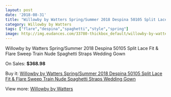 ```yaml
---
layout: post
date: '2018-08-31'
title: "Willowby by Watters Spring/Summer 2018 Despina 50105 Split Lace Fit & Flare Sweep Train Nude Spaghetti Straps Wedding Gown"
category: Willowby by Watters
tags: ["flare","despina","spaghetti","style","spring"]
image: http://img.eudances.com/33780-thickbox_default/willowby-by-watters-spring-summer-2018-despina-50105-split-lace-fit-flare-sweep-train-nude-spaghetti-straps-wedding-gown.jpg
---
```

Willowby by Watters Spring/Summer 2018 Despina 50105 Split Lace Fit & Flare Sweep Train Nude Spaghetti Straps Wedding Gown

On Sales: **$368.98**
<a href="https://www.eudances.com/en/willowby-by-watters/10292-willowby-by-watters-spring-summer-2018-despina-50105-split-lace-fit-flare-sweep-train-nude-spaghetti-straps-wedding-gown.html"><amp-img layout="responsive" width="600" height="600" src="//img.eudances.com/33780-thickbox_default/willowby-by-watters-spring-summer-2018-despina-50105-split-lace-fit-flare-sweep-train-nude-spaghetti-straps-wedding-gown.jpg" alt="Willowby by Watters Spring/Summer 2018 Despina 50105 Split Lace Fit & Flare Sweep Train Nude Spaghetti Straps Wedding Gown 0" /></a>
<a href="https://www.eudances.com/en/willowby-by-watters/10292-willowby-by-watters-spring-summer-2018-despina-50105-split-lace-fit-flare-sweep-train-nude-spaghetti-straps-wedding-gown.html"><amp-img layout="responsive" width="600" height="600" src="//img.eudances.com/33786-thickbox_default/willowby-by-watters-spring-summer-2018-despina-50105-split-lace-fit-flare-sweep-train-nude-spaghetti-straps-wedding-gown.jpg" alt="Willowby by Watters Spring/Summer 2018 Despina 50105 Split Lace Fit & Flare Sweep Train Nude Spaghetti Straps Wedding Gown 1" /></a>
<a href="https://www.eudances.com/en/willowby-by-watters/10292-willowby-by-watters-spring-summer-2018-despina-50105-split-lace-fit-flare-sweep-train-nude-spaghetti-straps-wedding-gown.html"><amp-img layout="responsive" width="600" height="600" src="//img.eudances.com/33785-thickbox_default/willowby-by-watters-spring-summer-2018-despina-50105-split-lace-fit-flare-sweep-train-nude-spaghetti-straps-wedding-gown.jpg" alt="Willowby by Watters Spring/Summer 2018 Despina 50105 Split Lace Fit & Flare Sweep Train Nude Spaghetti Straps Wedding Gown 2" /></a>
<a href="https://www.eudances.com/en/willowby-by-watters/10292-willowby-by-watters-spring-summer-2018-despina-50105-split-lace-fit-flare-sweep-train-nude-spaghetti-straps-wedding-gown.html"><amp-img layout="responsive" width="600" height="600" src="//img.eudances.com/33784-thickbox_default/willowby-by-watters-spring-summer-2018-despina-50105-split-lace-fit-flare-sweep-train-nude-spaghetti-straps-wedding-gown.jpg" alt="Willowby by Watters Spring/Summer 2018 Despina 50105 Split Lace Fit & Flare Sweep Train Nude Spaghetti Straps Wedding Gown 3" /></a>
<a href="https://www.eudances.com/en/willowby-by-watters/10292-willowby-by-watters-spring-summer-2018-despina-50105-split-lace-fit-flare-sweep-train-nude-spaghetti-straps-wedding-gown.html"><amp-img layout="responsive" width="600" height="600" src="//img.eudances.com/33783-thickbox_default/willowby-by-watters-spring-summer-2018-despina-50105-split-lace-fit-flare-sweep-train-nude-spaghetti-straps-wedding-gown.jpg" alt="Willowby by Watters Spring/Summer 2018 Despina 50105 Split Lace Fit & Flare Sweep Train Nude Spaghetti Straps Wedding Gown 4" /></a>
<a href="https://www.eudances.com/en/willowby-by-watters/10292-willowby-by-watters-spring-summer-2018-despina-50105-split-lace-fit-flare-sweep-train-nude-spaghetti-straps-wedding-gown.html"><amp-img layout="responsive" width="600" height="600" src="//img.eudances.com/33782-thickbox_default/willowby-by-watters-spring-summer-2018-despina-50105-split-lace-fit-flare-sweep-train-nude-spaghetti-straps-wedding-gown.jpg" alt="Willowby by Watters Spring/Summer 2018 Despina 50105 Split Lace Fit & Flare Sweep Train Nude Spaghetti Straps Wedding Gown 5" /></a>
<a href="https://www.eudances.com/en/willowby-by-watters/10292-willowby-by-watters-spring-summer-2018-despina-50105-split-lace-fit-flare-sweep-train-nude-spaghetti-straps-wedding-gown.html"><amp-img layout="responsive" width="600" height="600" src="//img.eudances.com/33781-thickbox_default/willowby-by-watters-spring-summer-2018-despina-50105-split-lace-fit-flare-sweep-train-nude-spaghetti-straps-wedding-gown.jpg" alt="Willowby by Watters Spring/Summer 2018 Despina 50105 Split Lace Fit & Flare Sweep Train Nude Spaghetti Straps Wedding Gown 6" /></a>

Buy it: [Willowby by Watters Spring/Summer 2018 Despina 50105 Split Lace Fit & Flare Sweep Train Nude Spaghetti Straps Wedding Gown](https://www.eudances.com/en/willowby-by-watters/10292-willowby-by-watters-spring-summer-2018-despina-50105-split-lace-fit-flare-sweep-train-nude-spaghetti-straps-wedding-gown.html "Willowby by Watters Spring/Summer 2018 Despina 50105 Split Lace Fit & Flare Sweep Train Nude Spaghetti Straps Wedding Gown")

View more: [Willowby by Watters](https://www.eudances.com/en/48-willowby-by-watters "Willowby by Watters")
